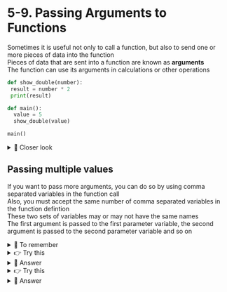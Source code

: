 # 5-9. Passing Arguments to Functions

Sometimes it is useful not only to call a function, but also to send one or more pieces of data into the function<br>
Pieces of data that are sent into a function are known as **arguments**<br>
The function can use its arguments in calculations or other operations<br>

```python
def show_double(number):
 result = number * 2
 print(result)

def main():
  value = 5
  show_double(value)

main()
```

<details>
  <summary>
    🔎 Closer look
  </summary>
  When this program runs, the main function is called<br>
  Inside the main function definition<br>
  a local variable named value created and assigned the integer value 5<br>
  Then the show_double function is called, with value in parantheses<br>
  Or, in correct words, show_double function is called with value as an argument<br>
  In the show_double function definition, the number variable will be assigned the same value as the value variable<br>
  Then a local variable named result is assigned the value of the expression number * 2<br>
  Because number references the value 5, this statement assigns 10 to result.<br>
  Then the result variable is displayed
</details>

## Passing multiple values
If you want to pass more arguments, you can do so by using comma separated variables in the function call  
Also, you must accept the same number of comma separated variables in the function defintion  
These two sets of variables may or may not have the same names  
The first argument is passed to the first parameter variable, the second argument is passed to the second parameter variable and so on
 
<details>
  <summary>
    🚩 To remember
  </summary>
  The variables inside the parantheses in a function call are called arguments or argument list<br>
  The variables inside the parantheses in a function definition are called parameters or parameter list<br>
  The number of arguments and parameters MUST match
</details>


<details>
  <summary>
    👉 Try this
  </summary>
  Define a function called create_multiple which accepts two paramters named, number and multiple<br>
  Inside the function body,<br>
  1. Create a local variable named resultant and assign it a value of expression number times multiple<br>
  2. Print the resultant variable
</details>


<details>
  <summary>
    👀 Answer
  </summary>
  def create_multiple(number, multiple):<br>
  &ensp;resultant = number * multiple<br>
  &ensp;print(resultant)
</details>


<details>
  <summary>
    👉 Try this
  </summary>
  In main() definition<br>
  1. Assign a local variable called n a value entered by the user input converted to integer<br>
  2. Assign another local variable called m, a value entered by the user input converted to integer<br>
  3. Call the create_multiple function with the arguments n and m in that order<br>
  4. Outside main() definition call the main() function
</details>


<details>
  <summary>
    👀 Answer
  </summary>
  def main():<br>
  &ensp;n = int(input("Enter number: "))<br>
  &ensp;m = int(input("Enter multiple: "))<br>
  &ensp;create_multiple(n, m)<br><br>
  main()
</details>